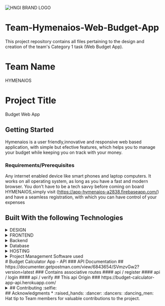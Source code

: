 


![HNGI BRAND LOGO](https://res.cloudinary.com/edemoski/image/upload/v1569681694/nerctnftzgzzheg94j8k.png "Image by HNG")
# Team-Hymenaios-Web-Budget-App
This project repository contains all files pertaining to the design and creation of the team's Category 1 task (Web Budget App).
# Team Name
HYMENAIOS 
# Project Title
Budget Web App
## Getting Started
Hymenaios is a user friendly,innovative and responsive web based application, with simple but efective features, which helps you to manage your budget while keeping you on track with your money.
### Requirements/Prerequisites
Any internet enabled device like smart phones and laptop computers.
It works on all operating system, as long as you have a fast and modern browser. 
You don't have to be a tech savvy before coming on board HYMENAIOS,simply visit (https://app-hymenaios-a2838.firebaseapp.com/) and have a seamless registration, with which you can have control of your expenses
## Built With the following Technologies
<details>
<summary>
DESIGN
</summary>
<P>Figma Tools</P>
</details>
<details>
<summary>
FRONTEND
</summary>
<P>Bootstrap Framework</P>
<P>HTML</P>
<P>CSS</P>
<P>JavaScript</P>
</details>
<details>
<summary>
Backend
</summary>
<P>PHP's Laravel/Lumen a laravel microservice for building Restfulapi's</P>
<P>Postman tool for Documentation</P>
</details>
<details>
<summary>
Database
</summary>
<P>mysql</P>
</details>
<details>
<summary>
HOSTING 
</summary>
<P>Heroku to host the Backend api</P>
<P>Firebase to host the Frontend codes</P>
</details>
<details>
<summary>
Project Management Software used
</summary>
<P>[TRELLO @](https://trello.com/alphateamhngi60/home)</P>
</details>
# Budget Calculator App - API
### API Documentation 
## https://documenter.getpostman.com/view/6843654/SVmzvGw2?version=latest
### Contains associative routes
#### api / register
#### api / login
#### api / verify
## This api Origin
### https://budget-calculator-app-api.herokuapp.com/
<details>
<summary>
## Contributing :selfie:
</summary>
<P>![Name - Okechukwu Obi
Role - Backend Developer
Cloudinary Link ] https://res.cloudinary.com/getfiledata/image/upload/zy5ozc7jez48tvxx1lru.png</P> 
<P>![Name - Tosin Olunloyo
Role - Backend Developer
Cloudinary Link ] https://res.cloudinary.com/o2bid/image/upload/v1566654813/Screen_Shot_2019-08-22_at_8.42.04_AM_ok6tqo.png</P> 
<p>![Name - Bamidele Johnson
Role - Frontend Developer] https://res.cloudinary.com/fftcmjbj054/image/upload/v1554358137/PicsArt_04-04-07.05.10.jpg</p>
<p>![Name: Tolulope Makinde
Role: Frontend]https://res.cloudinary.com/mankind71/image/upload/v1567038594/20180427_100400_esl8uh.jpg</p>
<p> ![Name- Oku Emmanuella Adaugo 
Role - UI/UX] https://res.cloudinary.com/ellaoku/image/upload/v1566813077/ella_i0ecmr.jpg</p>
<p> ![David Adekwu 
UI/UX] https://res.cloudinary.com/djzzotzfq/image/upload/v1567047118/tt_r01x6c.png </p>
<p> ![Jimoh Tajuddeen Tajuddeen 
Front-end ] https://res.cloudinary.com/anonymousthemad/image/upload/v1566656313/My%20pix/IMG_20190427_135334_ezjbrg.jpg</p>
<p>![Precious Akams
Frontend] https://res.cloudinary.com/wonderwoman/image/upload/v1569642899/234_806_093_4111_20190615_064216_zhs7mq.jpg </p>
<p>![Alpha Team
Back-end] https://res.cloudinary.com/dgwgfgvo6/image/upload/v1566546684/ADEM_frwym9.jpg</p>
<p>![theKachi-Frontend:] https://res.cloudinary.com/thekachi/image/upload/v1569669372/Image_from_iOS_ntuklz.jpg</p>
<p> ![Trust Akam
Digital marketing] https://res.cloudinary.com/cloak/image/upload/v1569613998/950D1ECC-9F2E-4AE4-A5D3-20648B343F3E_l8ifsb.jpg </p>
<p>![Oriaku Henry
Design
] https://res.cloudinary.com/haunri/image/upload/v1569654529/IMG-20190426-WA0002_iuhoph.jpg</p>
<p> ![Name - Emmanuel Onwuchekwa
Role - Frontend Developer] https://res.cloudinary.com/cemma2035/image/upload/v1569652578/20190706_162457_lug0zh</p>
<p>![Edem Essang 
Digital Marketing] https://res.cloudinary.com/edemoski/image/upload/v1566547490/bfdert58kzxnywihskbf.jpg</p>
</details>
## Acknowledgments
*  :raised_hands: :dancer: :dancers: :dancing_men:  
Hat tip to Team members for valuable contributions to the project.
